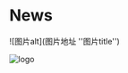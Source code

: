 # News

![图片alt](图片地址 ''图片title'')

![logo](https://github.com/zhangjianqingGitHub/News/blob/master/images/logo.jpg)
